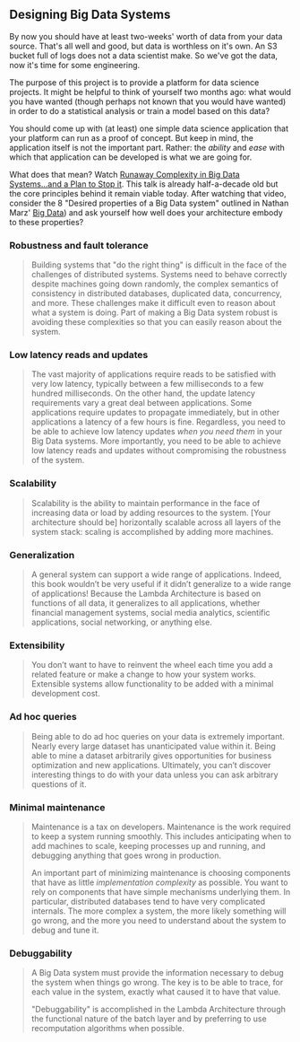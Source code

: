 Designing Big Data Systems
-----------------

By now you should have at least two-weeks' worth of data from your data source. That's all well and good, but data is worthless on it's own. An S3 bucket full of logs does not a data scientist make. So we've got the data, now it's time for some engineering.

The purpose of this project is to provide a platform for data science projects. It might be helpful to think of yourself two months ago: what would you have wanted (though perhaps not known that you would have wanted) in order to do a statistical analysis or train a model based on this data?

You should come up with (at least) one simple data science application that your platform can run as a proof of concept. But keep in mind, the application itself is not the important part. Rather: the _ability_ and _ease_ with which that application can be developed is what we are going for.

What does that mean? Watch [Runaway Complexity in Big Data Systems...and a Plan to Stop it](https://www.youtube.com/watch?v=ucHjyb6jv08). This talk is already half-a-decade old but the core principles behind it remain viable today. After watching that video, consider the 8 "Desired properties of a Big Data system" outlined in Nathan Marz' [Big Data](https://manning-content.s3.amazonaws.com/download/3/4142054-00c8-4115-879e-946c643f3665/big-data-ch01.pdf)) and ask yourself how well does your architecture embody to these properties?

### Robustness and fault tolerance

> Building systems that "do the right thing" is difficult in the face of the challenges of distributed systems. Systems need to behave correctly despite machines going down randomly, the complex semantics of consistency in distributed databases, duplicated data, concurrency, and more. These challenges make it difficult even to reason about what a system is doing. Part of making a Big Data system robust is avoiding these complexities so that you can easily reason about the system.

### Low latency reads and updates

> The vast majority of applications require reads to be satisfied with very low latency, typically between a few milliseconds to a few hundred milliseconds. On the other hand, the update latency requirements vary a great deal between applications. Some applications require updates to propagate immediately, but in other applications a latency of a few hours is fine. Regardless, you need to be able to achieve low latency updates _when you need them_ in your Big Data systems. More importantly, you need to be able to achieve low latency reads and updates without compromising the robustness of the system.

### Scalability

> Scalability is the ability to maintain performance in the face of increasing data or load by adding resources to the system. [Your architecture should be] horizontally scalable across all layers of the system stack: scaling is accomplished by adding more machines.

### Generalization

> A general system can support a wide range of applications. Indeed, this book wouldn’t be very useful if it didn’t generalize to a wide range of applications! Because the Lambda Architecture is based on functions of all data, it generalizes to all applications, whether financial management systems, social media analytics, scientific applications, social networking, or anything else.

### Extensibility

> You don’t want to have to reinvent the wheel each time you add a related feature or make a change to how your system works. Extensible systems allow functionality to be added with a minimal development cost.

### Ad hoc queries

> Being able to do ad hoc queries on your data is extremely important. Nearly every large dataset has unanticipated value within it. Being able to mine a dataset arbitrarily gives opportunities for business optimization and new applications. Ultimately, you can’t discover interesting things to do with your data unless you can ask arbitrary questions of it.

### Minimal maintenance

> Maintenance is a tax on developers. Maintenance is the work required to keep a system running smoothly. This includes anticipating when to add machines to scale, keeping processes up and running, and debugging anything that goes wrong in production.
>
> An important part of minimizing maintenance is choosing components that have as little _implementation complexity_ as possible. You want to rely on components that have simple mechanisms underlying them. In particular, distributed databases tend to have very complicated internals. The more complex a system, the more likely something will go wrong, and the more you need to understand about the system to debug and tune it.

### Debuggability

> A Big Data system must provide the information necessary to debug the system when things go wrong. The key is to be able to trace, for each value in the system, exactly what caused it to have that value.
>
> "Debuggability" is accomplished in the Lambda Architecture through the functional nature of the batch layer and by preferring to use recomputation algorithms when possible.

